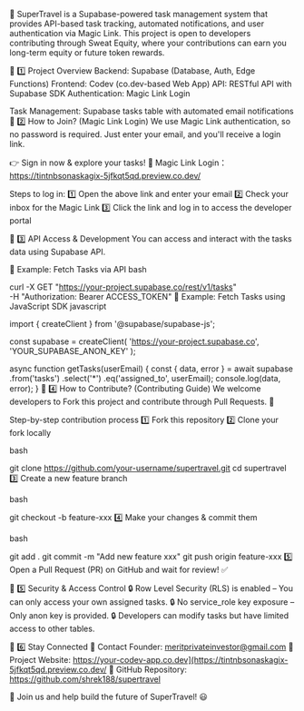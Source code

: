 🚀 SuperTravel is a Supabase-powered task management system that provides API-based task tracking, automated notifications, and user authentication via Magic Link. This project is open to developers contributing through Sweat Equity, where your contributions can earn you long-term equity or future token rewards.

📌 1️⃣ Project Overview
Backend: Supabase (Database, Auth, Edge Functions)
Frontend: Codev (co.dev-based Web App)
API: RESTful API with Supabase SDK
Authentication: Magic Link Login

Task Management: Supabase tasks table with automated email notifications
📌 2️⃣ How to Join? (Magic Link Login)
We use Magic Link authentication, so no password is required. Just enter your email, and you'll receive a login link.

👉 Sign in now & explore your tasks!
🔗 Magic Link Login：https://tintnbsonaskagix-5jfkqt5qd.preview.co.dev/

Steps to log in:
1️⃣ Open the above link and enter your email
2️⃣ Check your inbox for the Magic Link
3️⃣ Click the link and log in to access the developer portal

📌 3️⃣ API Access & Development
You can access and interact with the tasks data using Supabase API.

🔹 Example: Fetch Tasks via API
bash

curl -X GET "https://your-project.supabase.co/rest/v1/tasks" \
     -H "Authorization: Bearer ACCESS_TOKEN"
🔹 Example: Fetch Tasks using JavaScript SDK
javascript

import { createClient } from '@supabase/supabase-js';

const supabase = createClient(
  'https://your-project.supabase.co',
  'YOUR_SUPABASE_ANON_KEY'
);

async function getTasks(userEmail) {
  const { data, error } = await supabase
    .from('tasks')
    .select('*')
    .eq('assigned_to', userEmail);
  console.log(data, error);
}
📌 4️⃣ How to Contribute? (Contributing Guide)
We welcome developers to Fork this project and contribute through Pull Requests. 🎯

Step-by-step contribution process
1️⃣ Fork this repository
2️⃣ Clone your fork locally

bash

git clone https://github.com/your-username/supertravel.git
cd supertravel
3️⃣ Create a new feature branch

bash

git checkout -b feature-xxx
4️⃣ Make your changes & commit them

bash

git add .
git commit -m "Add new feature xxx"
git push origin feature-xxx
5️⃣ Open a Pull Request (PR) on GitHub and wait for review! ✅

📌 5️⃣ Security & Access Control
🔒 Row Level Security (RLS) is enabled – You can only access your own assigned tasks.
🔒 No service_role key exposure – Only anon key is provided.
🔒 Developers can modify tasks but have limited access to other tables.

📌 6️⃣ Stay Connected
📩 Contact Founder: meritprivateinvestor@gmail.com
🔗 Project Website: https://your-codev-app.co.dev](https://tintnbsonaskagix-5jfkqt5qd.preview.co.dev/
🎯 GitHub Repository: https://github.com/shrek188/supertravel

🚀 Join us and help build the future of SuperTravel! 😃

